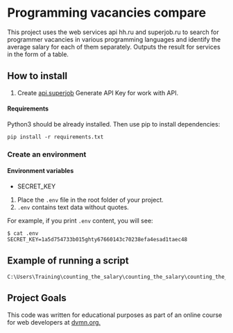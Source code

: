 # Programming vacancies compare
This project uses the web services api hh.ru and superjob.ru to search for programmer vacancies in various programming languages and identify the average salary for each of them separately. Outputs the result for services in the form of a table.

## How to install
1. Create [api.superjob](https://api.superjob.ru/2.0/) Generate API Key for work with API.

#### Requirements

Python3 should be already installed. Then use pip to install dependencies:
```
pip install -r requirements.txt
```
### Create an environment

#### Environment variables

- SECRET_KEY

1. Place the `.env` file in the root folder of your project.
2. `.env` contains text data without quotes.

For example, if you print `.env` content, you will see:

```
$ cat .env
SECRET_KEY=1a5d754733b015ghty67660143c70238efa4esad1taec48
```
## Example of running a script
```
C:\Users\Training\counting_the_salary\counting_the_salary\counting_the_salary.py
```
## Project Goals
This code was written for educational purposes as part of an online course for web developers at [dvmn.org.](https://dvmn.org/)

